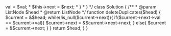<?php
/**
 * Definition for a singly-linked list.
 * class ListNode {
 *     public $val = 0;
 *     public $next = null;
 *     function __construct($val = 0, $next = null) {
 *         $this->val = $val;
 *         $this->next = $next;
 *     }
 * }
 */
class Solution {

    /**
     * @param ListNode $head
     * @return ListNode
     */
    function deleteDuplicates($head) {
        $current = &$head;
        while(!is_null($current->next)){
            if($current->next->val == $current->val){
                $current->next = &$current->next->next;
            }
            else{
                $current = &$current->next;
            }
        }
        return $head;
    }
}

